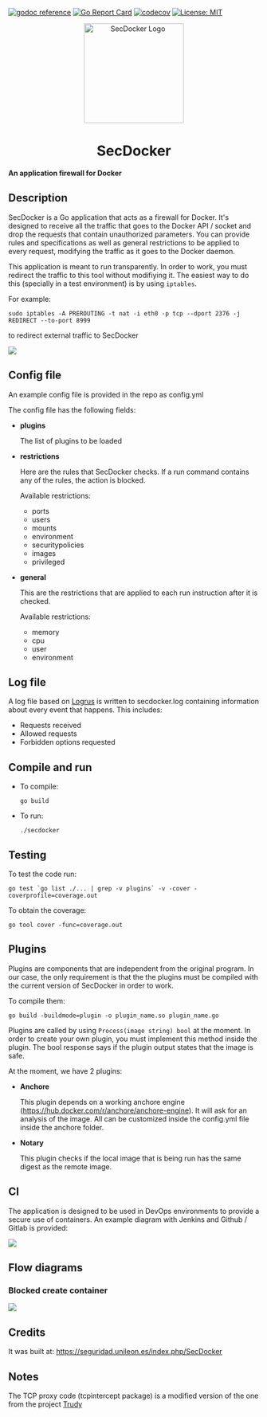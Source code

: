 [![godoc reference](https://img.shields.io/badge/godoc-reference-blue.svg)](https://godoc.org/github.com/uleroboticsgroup/Secdocker) [![Go Report Card](https://goreportcard.com/badge/github.com/uleroboticsgroup/Secdocker)](https://goreportcard.com/report/github.com/uleroboticsgroup/Secdocker) [![codecov](https://codecov.io/gh/uleroboticsgroup/Secdocker/branch/master/graph/badge.svg)](https://codecov.io/gh/uleroboticsgroup/Secdocker) [![License: MIT](https://img.shields.io/badge/License-MIT-green.svg)](https://opensource.org/licenses/MIT)

<p align="center">
<div style="text-align: center">

<img src="docs/SecDocker-logo.png" alt="SecDocker Logo" width="200"/>

# SecDocker

</div>
</p>

**An application firewall for Docker**

## Description

SecDocker is a Go application that acts as a firewall for Docker. It's designed to receive all the traffic that goes to the Docker API / socket and drop the requests that contain unauthorized parameters. You can provide rules and specifications as well as general restrictions to be applied to every request, modifying the traffic as it goes to the Docker daemon.

This application is meant to run transparently. In order to work, you must redirect the traffic to this tool without modifiying it. The easiest way to do this (specially in a test environment) is by using `iptables`.

For example:

`sudo iptables -A PREROUTING -t nat -i eth0 -p tcp --dport 2376 -j REDIRECT --to-port 8999`

to redirect external traffic to SecDocker

![](docs/SecDocker.png)

## Config file

An example config file is provided in the repo as config.yml

The config file has the following fields:

* **plugins**

    The list of plugins to be loaded

* **restrictions**

    Here are the rules that SecDocker checks. If a run command contains any of the rules, the action is blocked.

    Available restrictions:
    * ports
    * users
    * mounts
    * environment
    * securitypolicies
    * images
    * privileged

* **general**

    This are the restrictions that are applied to each run instruction after it is checked.

    Available restrictions:
    * memory
    * cpu
    * user
    * environment

## Log file

A log file based on [Logrus](https://github.com/sirupsen/logrus) is written to secdocker.log containing information about every event that happens. This includes:

* Requests received
* Allowed requests
* Forbidden options requested

## Compile and run

- To compile: 

    `go build`

- To run:

    `./secdocker`

## Testing

To test the code run: 
```
go test `go list ./... | grep -v plugins` -v -cover -coverprofile=coverage.out
```

To obtain the coverage: 
```
go tool cover -func=coverage.out
```

## Plugins
Plugins are components that are independent from the original program. In our case, the only requirement is that the the plugins must be compiled with the current version of SecDocker in order to work.

To compile them: 

```
go build -buildmode=plugin -o plugin_name.so plugin_name.go
```

Plugins are called by using `Process(image string) bool` at the moment. In order to create your own plugin, you must implement this method inside the plugin. The bool response says if the plugin output states that the image is safe.

At the moment, we have 2 plugins:

* **Anchore**

    This plugin depends on a working anchore engine (https://hub.docker.com/r/anchore/anchore-engine). It will ask for an analysis of the image. All can be customized inside the config.yml file inside the anchore folder.

* **Notary**

    This plugin checks if the local image that is being run has the same digest as the remote image. 

## CI

The application is designed to be used in DevOps environments to provide a secure use of containers. An example diagram with Jenkins and Github / Gitlab is provided:

![](docs/CI.png)

## Flow diagrams

### Blocked create container

![](docs/BlockDiagram.png)

## Credits

It was built at: https://seguridad.unileon.es/index.php/SecDocker

## Notes

The TCP proxy code (tcpintercept package) is a modified version of the one from the project [Trudy](https://github.com/praetorian-inc/trudy)
